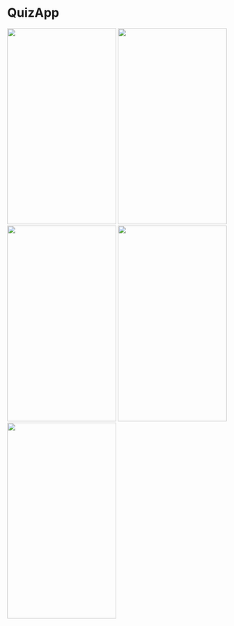 # QuizApp

<img src="https://user-images.githubusercontent.com/123153282/220382447-1d12e578-e901-4b30-b256-9525cae979a8.png" width="250" height="450">   <img src="https://user-images.githubusercontent.com/123153282/220382449-6a98a36f-31d5-4cd6-a797-542e0f95e6da.png" width="250" height="450">
<img src="https://user-images.githubusercontent.com/123153282/221347106-5e3c205e-b60f-4f71-a172-65ed0beabb83.png" width="250" height="450">   <img src="https://user-images.githubusercontent.com/123153282/221347108-eae1b40e-a5a2-4b64-a7c9-8507bd77c988.png" width="250" height="450">
<img src="https://user-images.githubusercontent.com/123153282/220382457-8e736199-f45e-48ab-9e43-e6813239cfe5.png" width="250" height="450">


